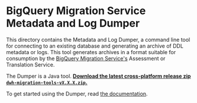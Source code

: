 # BigQuery Migration Service Metadata and Log Dumper

This directory contains the Metadata and Log Dumper, a command line tool for
connecting to an existing database and generating an archive of DDL metadata or
logs. This tool generates archives in a format suitable for consumption by the
[BigQuery Migration Service's][BQMS] Assessment or Translation Service.

The Dumper is a Java tool. **[Download the latest cross-platform release zip `dwh-migration-tools-vX.X.X.zip`.](https://github.com/google/dwh-migration-tools/releases/latest)**

To get started using the Dumper, read
[the documentation](https://cloud.google.com/bigquery/docs/generate-metadata).


[BQMS]: https://cloud.google.com/bigquery/docs/migration-intro

